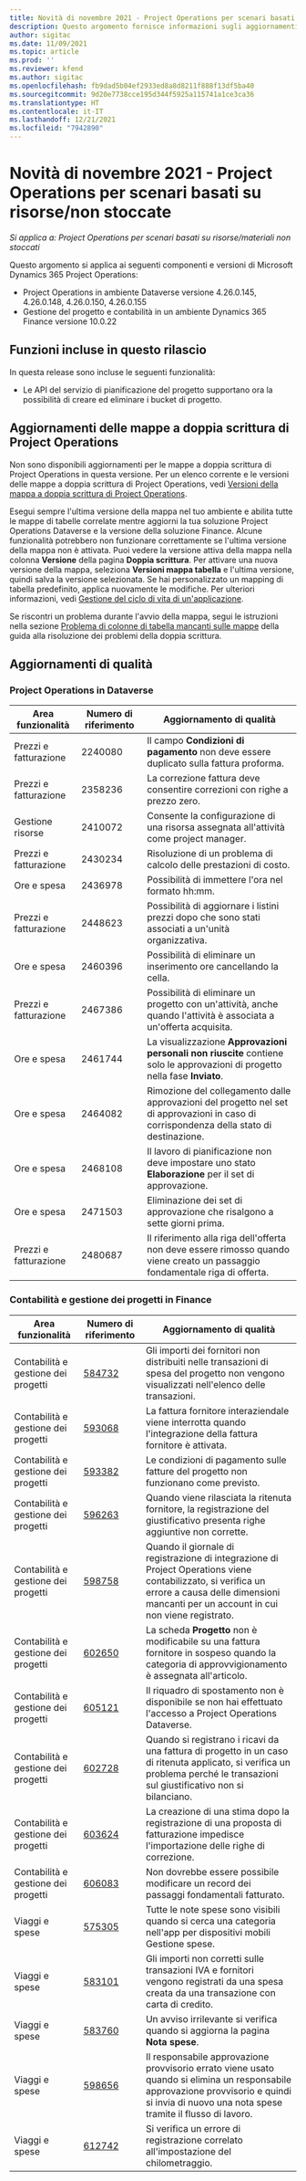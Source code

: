 ```yaml
---
title: Novità di novembre 2021 - Project Operations per scenari basati su risorse/non stoccate
description: Questo argomento fornisce informazioni sugli aggiornamenti di qualità disponibili nella versione di novembre 2021 di Project Operations per scenari basati su risorse/non stoccate.
author: sigitac
ms.date: 11/09/2021
ms.topic: article
ms.prod: ''
ms.reviewer: kfend
ms.author: sigitac
ms.openlocfilehash: fb9dad5b04ef2933ed8a8d8211f888f13df5ba40
ms.sourcegitcommit: 9d20e7738cce195d344f5925a115741a1ce3ca36
ms.translationtype: HT
ms.contentlocale: it-IT
ms.lasthandoff: 12/21/2021
ms.locfileid: "7942890"
---
```

# <a name="whats-new-november-2021---project-operations-for-resourcenon-stocked-based-scenarios"></a>Novità di novembre 2021 - Project Operations per scenari basati su risorse/non stoccate

*Si applica a: Project Operations per scenari basati su risorse/materiali non stoccati*

Questo argomento si applica ai seguenti componenti e versioni di Microsoft Dynamics 365 Project Operations:

- Project Operations in ambiente Dataverse versione 4.26.0.145, 4.26.0.148, 4.26.0.150, 4.26.0.155
- Gestione del progetto e contabilità in un ambiente Dynamics 365 Finance versione 10.0.22

## <a name="features-included-in-this-release"></a>Funzioni incluse in questo rilascio

In questa release sono incluse le seguenti funzionalità:

- Le API del servizio di pianificazione del progetto supportano ora la possibilità di creare ed eliminare i bucket di progetto.

## <a name="project-operations-dual-write-maps-updates"></a>Aggiornamenti delle mappe a doppia scrittura di Project Operations

Non sono disponibili aggiornamenti per le mappe a doppia scrittura di Project Operations in questa versione. Per un elenco corrente e le versioni delle mappe a doppia scrittura di Project Operations, vedi [Versioni della mappa a doppia scrittura di Project Operations](/dynamics365/project-operations/environment/resource-dual-write-maps).

Esegui sempre l'ultima versione della mappa nel tuo ambiente e abilita tutte le mappe di tabelle correlate mentre aggiorni la tua soluzione Project Operations Dataverse e la versione della soluzione Finance. Alcune funzionalità potrebbero non funzionare correttamente se l'ultima versione della mappa non è attivata. Puoi vedere la versione attiva della mappa nella colonna **Versione** della pagina **Doppia scrittura**. Per attivare una nuova versione della mappa, seleziona **Versioni mappa tabella** e l'ultima versione, quindi salva la versione selezionata. Se hai personalizzato un mapping di tabella predefinito, applica nuovamente le modifiche. Per ulteriori informazioni, vedi [Gestione del ciclo di vita di un'applicazione](/dynamics365/fin-ops-core/dev-itpro/data-entities/dual-write/app-lifecycle-management).

Se riscontri un problema durante l'avvio della mappa, segui le istruzioni nella sezione [Problema di colonne di tabella mancanti sulle mappe](/dynamics365/fin-ops-core/dev-itpro/data-entities/dual-write/dual-write-troubleshooting-finops-upgrades#missing-table-columns-issue-on-maps) della guida alla risoluzione dei problemi della doppia scrittura.

## <a name="quality-updates"></a>Aggiornamenti di qualità

### <a name="project-operations-in-dataverse"></a>Project Operations in Dataverse

| Area funzionalità | Numero di riferimento | Aggiornamento di qualità |
| --- | --- | --- |
| Prezzi e fatturazione | 2240080 | Il campo **Condizioni di pagamento** non deve essere duplicato sulla fattura proforma. |
| Prezzi e fatturazione | 2358236 | La correzione fattura deve consentire correzioni con righe a prezzo zero. |
| Gestione risorse | 2410072 | Consente la configurazione di una risorsa assegnata all'attività come project manager. |
| Prezzi e fatturazione | 2430234 | Risoluzione di un problema di calcolo delle prestazioni di costo. |
| Ore e spesa | 2436978 | Possibilità di immettere l'ora nel formato hh:mm. |
| Prezzi e fatturazione | 2448623 | Possibilità di aggiornare i listini prezzi dopo che sono stati associati a un'unità organizzativa. |
| Ore e spesa | 2460396 | Possibilità di eliminare un inserimento ore cancellando la cella. |
| Prezzi e fatturazione | 2467386 | Possibilità di eliminare un progetto con un'attività, anche quando l'attività è associata a un'offerta acquisita. |
| Ore e spesa | 2461744 | La visualizzazione **Approvazioni personali non riuscite** contiene solo le approvazioni di progetto nella fase **Inviato**. |
| Ore e spesa | 2464082 | Rimozione del collegamento dalle approvazioni del progetto nel set di approvazioni in caso di corrispondenza della stato di destinazione. |
| Ore e spesa | 2468108 | Il lavoro di pianificazione non deve impostare uno stato **Elaborazione** per il set di approvazione. |
| Ore e spesa | 2471503 | Eliminazione dei set di approvazione che risalgono a sette giorni prima. |
| Prezzi e fatturazione | 2480687 | Il riferimento alla riga dell'offerta non deve essere rimosso quando viene creato un passaggio fondamentale riga di offerta. |

### <a name="project-management-and-accounting-in-finance"></a>Contabilità e gestione dei progetti in Finance

| Area funzionalità | Numero di riferimento | Aggiornamento di qualità |
| --- | --- | --- |
| Contabilità e gestione dei progetti | [584732](https://fix.lcs.dynamics.com/Issue/Details/?bugId=584732) | Gli importi dei fornitori non distribuiti nelle transazioni di spesa del progetto non vengono visualizzati nell'elenco delle transazioni. |
| Contabilità e gestione dei progetti | [593068](https://fix.lcs.dynamics.com/Issue/Details/?bugId=593068) | La fattura fornitore interaziendale viene interrotta quando l'integrazione della fattura fornitore è attivata. |
| Contabilità e gestione dei progetti | [593382](https://fix.lcs.dynamics.com/Issue/Details/?bugId=593382) | Le condizioni di pagamento sulle fatture del progetto non funzionano come previsto. |
| Contabilità e gestione dei progetti | [596263](https://fix.lcs.dynamics.com/Issue/Details/?bugId=596263) | Quando viene rilasciata la ritenuta fornitore, la registrazione del giustificativo presenta righe aggiuntive non corrette. |
| Contabilità e gestione dei progetti | [598758](https://fix.lcs.dynamics.com/Issue/Details/?bugId=598758) | Quando il giornale di registrazione di integrazione di Project Operations viene contabilizzato, si verifica un errore a causa delle dimensioni mancanti per un account in cui non viene registrato. |
| Contabilità e gestione dei progetti | [602650](https://fix.lcs.dynamics.com/Issue/Details/?bugId=602650) | La scheda **Progetto** non è modificabile su una fattura fornitore in sospeso quando la categoria di approvvigionamento è assegnata all'articolo. |
| Contabilità e gestione dei progetti | [605121](https://fix.lcs.dynamics.com/Issue/Details/?bugId=605121) | Il riquadro di spostamento non è disponibile se non hai effettuato l'accesso a Project Operations Dataverse. |
| Contabilità e gestione dei progetti | [602728](https://fix.lcs.dynamics.com/Issue/Details/?bugId=602728) | Quando si registrano i ricavi da una fattura di progetto in un caso di ritenuta applicato, si verifica un problema perché le transazioni sul giustificativo non si bilanciano. |
| Contabilità e gestione dei progetti | [603624](https://fix.lcs.dynamics.com/Issue/Details/?bugId=603624) | La creazione di una stima dopo la registrazione di una proposta di fatturazione impedisce l'importazione delle righe di correzione. |
| Contabilità e gestione dei progetti | [606083](https://fix.lcs.dynamics.com/Issue/Details/?bugId=606083) | Non dovrebbe essere possibile modificare un record dei passaggi fondamentali fatturato. |
| Viaggi e spese | [575305](https://fix.lcs.dynamics.com/Issue/Details/?bugId=575305) | Tutte le note spese sono visibili quando si cerca una categoria nell'app per dispositivi mobili Gestione spese. |
| Viaggi e spese | [583101](https://fix.lcs.dynamics.com/Issue/Details/?bugId=583101) | Gli importi non corretti sulle transazioni IVA e fornitori vengono registrati da una spesa creata da una transazione con carta di credito. |
| Viaggi e spese | [583760](https://fix.lcs.dynamics.com/Issue/Details/?bugId=583760) | Un avviso irrilevante si verifica quando si aggiorna la pagina **Nota spese**. |
| Viaggi e spese | [598656](https://fix.lcs.dynamics.com/Issue/Details/?bugId=598656) | Il responsabile approvazione provvisorio errato viene usato quando si elimina un responsabile approvazione provvisorio e quindi si invia di nuovo una nota spese tramite il flusso di lavoro. |
| Viaggi e spese | [612742](https://fix.lcs.dynamics.com/Issue/Details/?bugId=612742) | Si verifica un errore di registrazione correlato all'impostazione del chilometraggio. |

